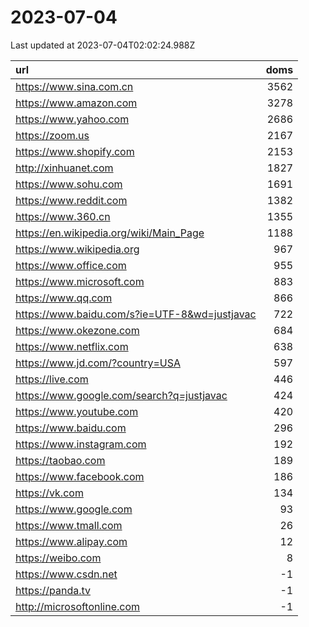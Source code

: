# 2023-07-04

<!-- BEGIN -->
Last updated at 2023-07-04T02:02:24.988Z

url | doms
:- | -:
https://www.sina.com.cn | 3562
https://www.amazon.com | 3278
https://www.yahoo.com | 2686
https://zoom.us | 2167
https://www.shopify.com | 2153
http://xinhuanet.com | 1827
https://www.sohu.com | 1691
https://www.reddit.com | 1382
https://www.360.cn | 1355
https://en.wikipedia.org/wiki/Main_Page | 1188
https://www.wikipedia.org | 967
https://www.office.com | 955
https://www.microsoft.com | 883
https://www.qq.com | 866
https://www.baidu.com/s?ie=UTF-8&wd=justjavac | 722
https://www.okezone.com | 684
https://www.netflix.com | 638
https://www.jd.com/?country=USA | 597
https://live.com | 446
https://www.google.com/search?q=justjavac | 424
https://www.youtube.com | 420
https://www.baidu.com | 296
https://www.instagram.com | 192
https://taobao.com | 189
https://www.facebook.com | 186
https://vk.com | 134
https://www.google.com | 93
https://www.tmall.com | 26
https://www.alipay.com | 12
https://weibo.com | 8
https://www.csdn.net | -1
https://panda.tv | -1
http://microsoftonline.com | -1
<!-- END -->
